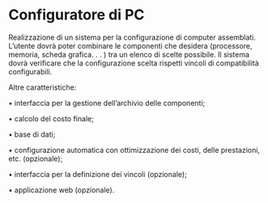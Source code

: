 # Configuratore di PC
Realizzazione di un sistema per la configurazione di computer assemblati. L’utente dovrà poter combinare le componenti che desidera (processore, memoria, scheda grafica. . . ) tra un elenco di scelte possibile. Il sistema dovrà verificare che la configurazione scelta rispetti vincoli di compatibilità configurabili.

Altre caratteristiche:

• interfaccia per la gestione dell’archivio delle componenti;

• calcolo del costo finale;

• base di dati;

• configurazione automatica con ottimizzazione dei costi, delle prestazioni, etc. (opzionale);

• interfaccia per la definizione dei vincoli (opzionale);

• applicazione web (opzionale).
